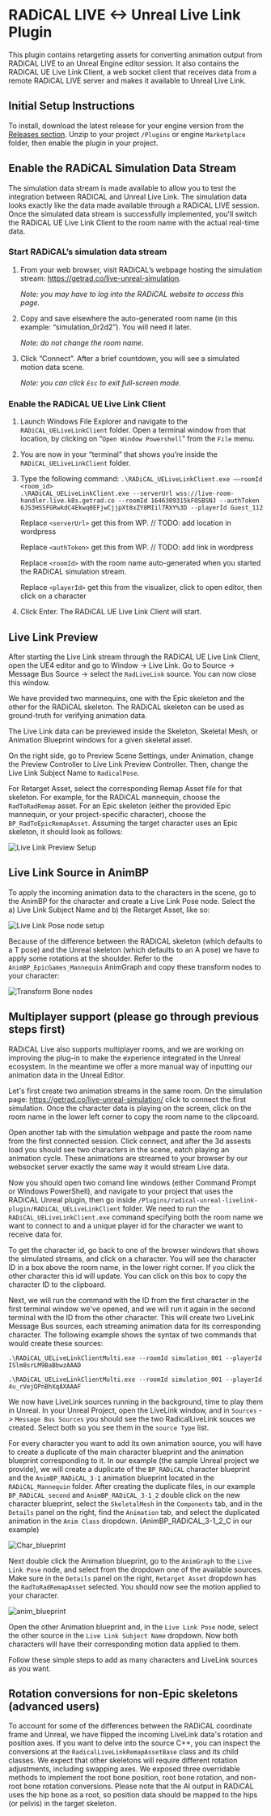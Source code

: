 # RADiCAL LIVE <-> Unreal Live Link Plugin

This plugin contains retargeting assets for converting animation output from RADiCAL LIVE to an Unreal Engine editor session. It also contains the RADiCAL UE Live Link Client, a web socket client that receives data from a remote RADiCAL LIVE server and makes it available to Unreal Live Link.    

## Initial Setup Instructions

To install, download the latest release for your engine version from the [Releases section](https://github.com/get-rad/radical-unreal-livelink-plugin/releases). Unzip to your project `/Plugins` or engine `Marketplace` folder, then enable the plugin in your project.

## Enable the RADiCAL Simulation Data Stream

The simulation data stream is made available to allow you to test the integration between RADiCAL and Unreal Live Link.  The simulation data looks exactly like the data made available through a RADiCAL LIVE session. Once the simulated data stream is successfully implemented, you'll switch the RADiCAL UE Live Link Client to the room name with the actual real-time data.  

###  Start RADiCAL’s simulation data stream

1. From your web browser, visit RADiCAL’s webpage hosting the simulation stream: https://getrad.co/live-unreal-simulation. 

   _Note: you may have to log into the RADiCAL website to access this page._

2. Copy and save elsewhere the auto-generated room name (in this example: “simulation_0r2d2”). You will need it later.  

   _Note: do not change the room name_.

3. Click “Connect”.  After a brief countdown, you will see a simulated motion data scene.  

   _Note: you can click `Esc` to exit full-screen mode_.

###  Enable the RADiCAL UE Live Link Client
 
1. Launch Windows File Explorer and navigate to the `RADiCAL_UELiveLinkClient` folder. Open a terminal window from that location, by clicking on “`Open Window Powershell`” from the `File` menu. 

2. You are now in your “terminal” that shows you’re inside the `RADiCAL_UELiveLinkClient` folder.

3. Type the following command: ```.\RADiCAL_UELiveLinkClient.exe ––roomId <room_id>```  
```.\RADiCAL_UELiveLinkClient.exe --serverUrl wss://live-room-handler.live.k8s.getrad.co --roomId 1646309315kFOSBSNJ --authToken 6JS3HSSFGRwkdC4Ekwq0EFjwCjjpXt8xZY8MIil7RXY%3D --playerId Guest_112```

   Replace ```<serverUrl>``` get this from WP. // TODO: add location in wordpress

   Replace ```<authToken>``` get this from WP. // TODO: add link in wordpress 

   Replace ```<roomId>``` with the room name auto-generated when you started the RADiCAL simulation stream. 

   Replace ```<playerId>``` get this from the visualizer, click to open editor, then click on a character

4. Click Enter. The RADiCAL UE Live Link Client will start. 
 
## Live Link Preview

After starting the Live Link stream through the RADiCAL UE Live Link Client, open the UE4 editor and go to Window -> Live Link. Go to Source -> Message Bus Source -> select the `RadLiveLink` source. You can now close this window.

We have provided two mannequins, one with the Epic skeleton and the other for the RADiCAL skeleton. The RADiCAL skeleton can be used as ground-truth for verifying animation data.

The Live Link data can be previewed inside the Skeleton, Skeletal Mesh, or Animation Blueprint windows for a given skeletal asset. 

On the right side, go to Preview Scene Settings, under Animation, change the Preview Controller to Live Link Preview Controller. Then, change the Live Link Subject Name to `RadicalPose`.

For Retarget Asset, select the corresponding Remap Asset file for that skeleton. For example, for the RADiCAL mannequin, choose the `RadToRadRemap` asset. For an Epic skeleton (either the provided Epic mannequin, or your project-specific character), choose the `BP_RadToEpicRemapAsset`. Assuming the target character uses an Epic skeleton, it should look as follows:

![Live Link Preview Setup](GALLERY_IMAGES/LiveLinkPreviewController.png)

## Live Link Source in AnimBP

To apply the incoming animation data to the characters in the scene, go to the AnimBP for the character and create a Live Link Pose node. Select the a) Live Link Subject Name and b) the Retarget Asset, like so:

![Live Link Pose node setup](GALLERY_IMAGES/LiveLinkPose.png)

Because of the difference between the RADiCAL skeleton (which defaults to a T pose) and the Unreal skeleton (which defaults to an A pose) we have to apply some rotations at the shoulder. Refer to the `AnimBP_EpicGames_Mannequin` AnimGraph and copy these transform nodes to your character:

![Transform Bone nodes](GALLERY_IMAGES/TransformBones.png)

## Multiplayer support (please go through previous steps first)

RADiCAL Live also supports multiplayer rooms, and we are working on improving the plug-in to make the experience integrated in the Unreal ecosystem. In the meantime we offer a more manual way of inputting our animation data in the Unreal Editor.

Let's first create two animation streams in the same room. On the simulation page:
https://getrad.co/live-unreal-simulation/
click to connect the first simulation. Once the character data is playing on the screen, click on the room name in the lower left corner to copy the room name to the clipcoard.

Open another tab with the simulation webpage and paste the room name from the first connected session. Click connect, and after the 3d assests load you should see two characters in the scene, eatch playing an animation cycle. These animations are streamed to your browser by our websocket server exactly the same way it would stream Live data.

Now you should open two comand line windows (either Command Prompt or Windows PowerShell), and navigate to your project that uses the RADiCAL Unreal plugin, then go inside `/Plugins/radical-unreal-livelink-plugin/RADiCAL_UELiveLinkClient` folder. We need to run the `RADiCAL_UELiveLinkClient.exe` command specifying both the room name we want to connect to and a unique player id for the character we want to receive data for. 

To get the character id, go back to one of the browser windows that shows the simulated streams, and click on a character. You will see the character ID in a box above the room name, in the lower right corner. If you click the other character this id will update. You can click on this box to copy the character ID to the clipboard.

Next, we will run the command with the ID from the first character in the first terminal window we've opened, and we will run it again in the second terminal with the ID from the other character. This will create two LiveLink Message Bus sources, each streaming animation data for its corresponding character. The following example shows the syntax of two commands that would create these sources:

```.\RADiCAL_UELiveLinkClientMulti.exe --roomId simulation_001 --playerId ISlm8srLM9BaBbwzAAAD```

```.\RADiCAL_UELiveLinkClientMulti.exe --roomId simulation_001 --playerId 4u_rVejQPnBhXqAXAAAF```

We now have LiveLink sources running in the background, time to play them in Unreal. In your Unreal Project, open the LiveLink window, and in `Sources` -> `Message Bus Sources` you should see the two RadicalLiveLink souces we created. Select both so you see them in the `source Type` list.

For every character you want to add its own animation source, you will have to create a duplicate of the main character blueprint and the animation blueprint corresponding to it. In our example (the sample Unreal project we provide), we will create a duplicate of the `BP_RADiCAL` character blueprint and the `AnimBP_RADiCAL_3-1` animation blueprint located in the `RADiCAL_Mannequin` folder. After creating the duplicate files, in our example `BP_RADiCAL_second` and `AnimBP_RADiCAL_3-1_2` double click on the new character blueprint, select the `SkeletalMesh` in the `Components` tab, and in the `Details` panel on the right, find the `Animation` tab, and select the duplicated animation in the `Anim Class` dropdown. (AnimBP_RADiCAL_3-1_2_C in our example)

![Char_blueprint](https://user-images.githubusercontent.com/7143949/144418700-73b5b65c-5cba-473d-95be-b42dd35eb139.png)

Next double click the Animation blueprint, go to the `AnimGraph` to the `Live Link Pose` node, and select from the dropdown one of the available sources. Make sure in the `Details` panel on the right, `Retarget Asset` dropdown has the `RadToRadRemapAsset` selected. You should now see the motion applied to your character.

![anim_blueprint](https://user-images.githubusercontent.com/7143949/144418738-678ba84f-efb4-4c88-8a30-139f56a9f3a9.png)


Open the other Animation blueprint and, in the `Live Link Pose` node, select the other source in the `Live Link Subject Name` dropdown. Now both characters will have their corresponding motion data applied to them.

Follow these simple steps to add as many characters and LiveLink sources as you want. 
 

## Rotation conversions for non-Epic skeletons (advanced users)

To account for some of the differences between the RADiCAL coordinate frame and Unreal, we have flipped the incoming LiveLink data's rotation and position axes. If you want to delve into the source C++, you can inspect the conversions at the `RadicalLiveLinkRemapAssetBase` class and its child classes. We expect that other skeletons will require different rotation adjustments, including swapping axes. We exposed three overridable methods to implement the root bone position, root bone rotation, and non-root bone rotation conversions. Please note that the AI output in RADiCAL uses the hip bone as a root, so position data should be mapped to the hips (or pelvis) in the target skeleton.
